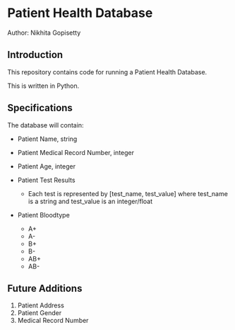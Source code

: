 # Patient Health Database

Author: Nikhita Gopisetty

## Introduction
This repository contains code for running a Patient Health Database.  

This is written in Python. 

## Specifications
The database will contain:
* Patient Name, string
* Patient Medical Record Number, integer
* Patient Age, integer
* Patient Test Results
  - Each test is represented by [test_name, test_value] where test_name is a string and test_value is an integer/float


* Patient Bloodtype
  - A+
  - A-
  - B+
  - B-
  - AB+
  - AB-

## Future Additions
1. Patient Address
1. Patient Gender
1. Medical Record Number
